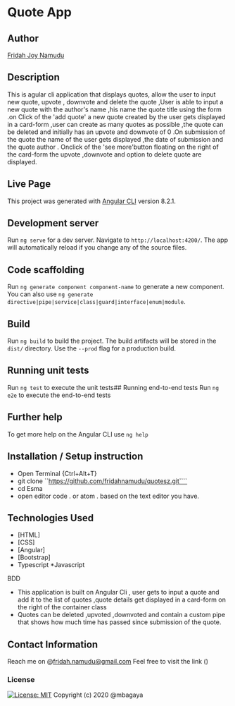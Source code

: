 # Quote App 
## Author
[Fridah Joy Namudu]()
## Description
This is agular cli application that displays quotes, allow the user to input new quote, upvote , downvote and delete the quote ,User is able to input a new quote with the author's name ,his name the quote title using the form .on Click of the 'add quote' a new quote created by the user gets displayed in a card-form ,user can create as many quotes as possible ,the quote can be deleted and initially has an upvote and downvote of 0 .On submission of the quote the name of the user gets displayed ,the date of submission and the quote author . Onclick of the 'see more'button floating on the right of the card-form the upvote ,downvote and option to delete quote are displayed.
## Live Page
This project was generated with [Angular CLI]() version 8.2.1.
## Development server
Run `ng serve` for a dev server. Navigate to `http://localhost:4200/`. The app will automatically reload if you change any of the source files.
## Code scaffolding
Run `ng generate component component-name` to generate a new component. You can also use `ng generate directive|pipe|service|class|guard|interface|enum|module`.
## Build
Run `ng build` to build the project. The build artifacts will be stored in the `dist/` directory. Use the `--prod` flag for a production build.
## Running unit tests
Run `ng test` to execute the unit tests## Running end-to-end tests
Run `ng e2e` to execute the end-to-end tests
## Further help
To get more help on the Angular CLI use `ng help`
## Installation / Setup instruction
* Open Terminal {Ctrl+Alt+T}
* git clone ``https://github.com/fridahnamudu/quotesz.git````
* cd Esma
*  open editor code . or atom . based on the text editor you have.
## Technologies Used
* [HTML]
* [CSS]
* [Angular]
* [Bootstrap]
* Typescript
*Javascript

BDD
- This application is built on Angular Cli , user gets to input a quote and add it to the list of quotes ,quote details get displayed in a card-form on the right of the container class
- Quotes can be deleted ,upvoted ,downvoted and contain a custom pipe that shows how much time  has passed since submission of the quote.
## Contact Information
Reach me on @fridah.namudu@gmail.com
Feel free to visit the link ()
### License
[![License: MIT](https://img.shields.io/badge/License-MIT-yellow.svg)](https://opensource.org/licenses/MIT)
Copyright (c) 2020 @mbagaya


